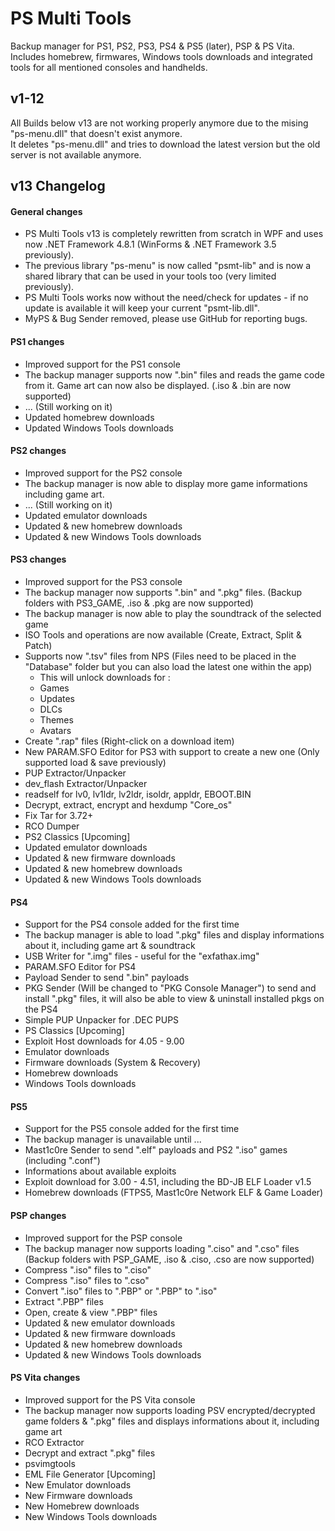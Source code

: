 # PS Multi Tools
Backup manager for PS1, PS2, PS3, PS4 &amp; PS5 (later), PSP &amp; PS Vita.</br>
Includes homebrew, firmwares, Windows tools downloads and integrated tools for all mentioned consoles and handhelds.

## v1-12
All Builds below v13 are not working properly anymore due to the mising "ps-menu.dll" that doesn't exist anymore.</br>
It deletes "ps-menu.dll" and tries to download the latest version but the old server is not available anymore.

## v13 Changelog
#### General changes
- PS Multi Tools v13 is completely rewritten from scratch in WPF and uses now .NET Framework 4.8.1 (WinForms & .NET Framework 3.5 previously).
- The previous library "ps-menu" is now called "psmt-lib" and is now a shared library that can be used in your tools too (very limited previously).
- PS Multi Tools works now without the need/check for updates - if no update is available it will keep your current "psmt-lib.dll".
- MyPS & Bug Sender removed, please use GitHub for reporting bugs.
#### PS1 changes
- Improved support for the PS1 console
- The backup manager supports now ".bin" files and reads the game code from it. Game art can now also be displayed. (.iso & .bin are now supported)
- ... (Still working on it)
- Updated homebrew downloads
- Updated Windows Tools downloads
#### PS2 changes
- Improved support for the PS2 console
- The backup manager is now able to display more game informations including game art.
- ... (Still working on it)
- Updated emulator downloads
- Updated & new homebrew downloads
- Updated & new Windows Tools downloads
#### PS3 changes
- Improved support for the PS3 console
- The backup manager now supports ".bin" and ".pkg" files. (Backup folders with PS3_GAME, .iso & .pkg are now supported)
- The backup manager is now able to play the soundtrack of the selected game
- ISO Tools and operations are now available (Create, Extract, Split & Patch)
- Supports now ".tsv" files from NPS (Files need to be placed in the "Database" folder but you can also load the latest one within the app)
  - This will unlock downloads for :
  - Games
  - Updates
  - DLCs
  - Themes
  - Avatars
- Create ".rap" files (Right-click on a download item)
- New PARAM.SFO Editor for PS3 with support to create a new one (Only supported load & save previously)
- PUP Extractor/Unpacker
- dev_flash Extractor/Unpacker
- readself for lv0, lv1ldr, lv2ldr, isoldr, appldr, EBOOT.BIN
- Decrypt, extract, encrypt and hexdump "Core_os"
- Fix Tar for 3.72+
- RCO Dumper
- PS2 Classics [Upcoming]
- Updated emulator downloads
- Updated & new firmware downloads
- Updated & new homebrew downloads
- Updated & new Windows Tools downloads
#### PS4
- Support for the PS4 console added for the first time
- The backup manager is able to load ".pkg" files and display informations about it, including game art & soundtrack
- USB Writer for ".img" files - useful for the "exfathax.img"
- PARAM.SFO Editor for PS4
- Payload Sender to send ".bin" payloads
- PKG Sender (Will be changed to "PKG Console Manager") to send and install ".pkg" files, it will also be able to view & uninstall installed pkgs on the PS4
- Simple PUP Unpacker for .DEC PUPS
- PS Classics [Upcoming]
- Exploit Host downloads for 4.05 - 9.00
- Emulator downloads
- Firmware downloads (System & Recovery)
- Homebrew downloads
- Windows Tools downloads
#### PS5
- Support for the PS5 console added for the first time
- The backup manager is unavailable until ...
- Mast1c0re Sender to send ".elf" payloads and PS2 ".iso" games (including ".conf")
- Informations about available exploits
- Exploit download for 3.00 - 4.51, including the BD-JB ELF Loader v1.5
- Homebrew downloads (FTPS5, Mast1c0re Network ELF & Game Loader)
#### PSP changes
- Improved support for the PSP console
- The backup manager now supports loading ".ciso" and ".cso" files (Backup folders with PSP_GAME, .iso & .ciso, .cso are now supported)
- Compress ".iso" files to ".ciso"
- Compress ".iso" files to ".cso"
- Convert ".iso" files to ".PBP" or ".PBP" to ".iso"
- Extract ".PBP" files
- Open, create & view ".PBP" files
- Updated & new emulator downloads
- Updated & new firmware downloads
- Updated & new homebrew downloads
- Updated & new Windows Tools downloads
#### PS Vita changes
- Improved support for the PS Vita console
- The backup manager now supports loading PSV encrypted/decrypted game folders & ".pkg" files and displays informations about it, including game art
- RCO Extractor
- Decrypt and extract ".pkg" files
- psvimgtools
- EML File Generator [Upcoming]
- New Emulator downloads
- New Firmware downloads
- New Homebrew downloads
- New Windows Tools downloads
